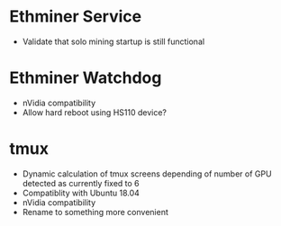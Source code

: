 # Ethminer Service
* Validate that solo mining startup is still functional

# Ethminer Watchdog
* nVidia compatibility
* Allow hard reboot using HS110 device?

# tmux
* Dynamic calculation of tmux screens depending of number of GPU detected as currently fixed to 6
* Compatiblity with Ubuntu 18.04
* nVidia compatibility
* Rename to something more convenient
